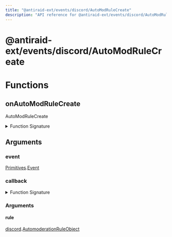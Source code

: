 ```yaml
---
title: "@antiraid-ext/events/discord/AutoModRuleCreate"
description: "API reference for @antiraid-ext/events/discord/AutoModRuleCreate"
---
```


<div id="@antiraid-ext/events/discord/AutoModRuleCreate"></div>

# @antiraid-ext/events/discord/AutoModRuleCreate

<div id="Functions"></div>

# Functions

<div id="onAutoModRuleCreate"></div>

## onAutoModRuleCreate

AutoModRuleCreate

<details>
<summary>Function Signature</summary>

```luau
--- AutoModRuleCreate
function onAutoModRuleCreate(event: Primitives.Event, callback: (rule: discord.AutomoderationRuleObject) -> ()) end
```

</details>

<div id="Arguments"></div>

## Arguments

<div id="event"></div>

### event

[Primitives](#module.Primitives).[Event](#Event)



<div id="callback"></div>

### callback

<details>
<summary>Function Signature</summary>

```luau
callback: (rule: discord.AutomoderationRuleObject) -> ()
```

</details>

<div id="Arguments"></div>

### Arguments

<div id="rule"></div>

#### rule

[discord](#module.discord).[AutomoderationRuleObject](#AutomoderationRuleObject)



